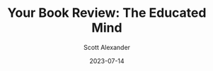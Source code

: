---
layout: podcast
title: "Your Book Review: The Educated Mind "
author: Scott Alexander
description: https://astralcodexten.substack.com/p/your-book-review-the-educated-mind
date: 2023-07-14
length: 32767608
duration: 8192
guid: your-book-review-the-educated-mind
---